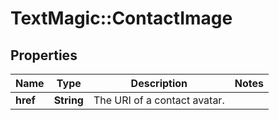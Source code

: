 # TextMagic::ContactImage

## Properties
Name | Type | Description | Notes
------------ | ------------- | ------------- | -------------
**href** | **String** | The URI of a contact avatar. | 


